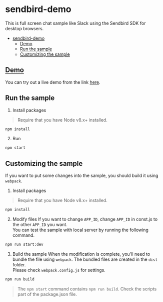 # sendbird-demo
This is full screen chat sample like Slack using the Sendbird SDK for desktop browsers.
- [sendbird-demo](#sendbird-demo)
  - [Demo](#demo)
  - [Run the sample](#run-the-sample)
  - [Customizing the sample](#customizing-the-sample)

## [Demo](http://sendbird.writso.com)
You can try out a live demo from the link [here](http://sendbird.writso.com).


## Run the sample
1. Install packages

> Require that you have Node v8.x+ installed. 

```bash
npm install
```

2. Run

```bash
npm start
```

## Customizing the sample
If you want to put some changes into the sample, you should build it using `webpack`.  

1. Install packages

> Require that you have Node v8.x+ installed. 

```bash
npm install
``` 

2. Modify files
If you want to change `APP_ID`, change `APP_ID` in const.js to the other `APP_ID` you want.  
You can test the sample with local server by running the following command.  

```bash
npm run start:dev
``` 

3. Build the sample
When the modification is complete, you'll need to bundle the file using `webpack`. The bundled files are created in the `dist` folder.  
Please check `webpack.config.js` for settings.    

```bash
npm run build
```

> The `npm start` command contains `npm run build`. Check the scripts part of the package.json file.
